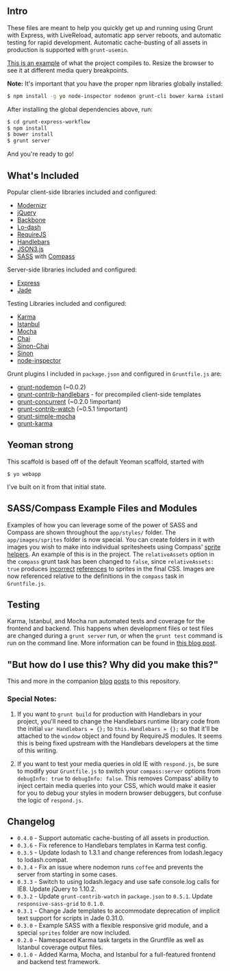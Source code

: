 ## Intro

These files are meant to help you quickly get up and running using Grunt with Express, with LiveReload, automatic app server reboots, and automatic testing for rapid development. Automatic cache-busting of all assets in production is supported with `grunt-usemin`.

[This is an example](http://davidarvelo.com/e/workflow/) of what the project compiles to. Resize the browser to see it at different media query breakpoints.

**Note:** It's important that you have the proper npm libraries globally installed:

```bash
$ npm install -g yo node-inspector nodemon grunt-cli bower karma istanbul
```

After installing the global dependencies above, run:

```bash
$ cd grunt-express-workflow
$ npm install
$ bower install
$ grunt server
```

And you're ready to go!

## What's Included

Popular client-side libraries included and configured:

* [Modernizr](http://modernizr.com/)
* [jQuery](http://jquery.com/)
* [Backbone](http://backbonejs.org)
* [Lo-dash](http://lodash.com/)
* [RequireJS](http://requirejs.org)
* [Handlebars](http://handlebarsjs.com/)
* [JSON3.js](http://bestiejs.github.io/json3/)
* [SASS](http://sass-lang.com/) with [Compass](http://compass-style.org/)

Server-side libraries included and configured:

* [Express](http://expressjs.com/)
* [Jade](http://jade-lang.com/)

Testing Libraries included and configured:

* [Karma](http://karma-runner.github.io/)
* [Istanbul](https://github.com/gotwarlost/istanbul)
* [Mocha](http://mochajs.org/)
* [Chai](http://chaijs.com/)
* [Sinon-Chai](https://github.com/domenic/sinon-chai)
* [Sinon](http://sinonjs.org/)
* [node-inspector](https://github.com/dannycoates/node-inspector)

Grunt plugins I included in `package.json` and configured in `Gruntfile.js` are:

* [grunt-nodemon](https://github.com/ChrisWren/grunt-nodemon) (~0.0.2)
* [grunt-contrib-handlebars](https://github.com/gruntjs/grunt-contrib-handlebars/) - for precompiled client-side templates
* [grunt-concurrent](https://github.com/sindresorhus/grunt-concurrent) (~0.2.0 !important)
* [grunt-contrib-watch](https://github.com/gruntjs/grunt-contrib-watch) (~0.5.1 !important)
* [grunt-simple-mocha](https://github.com/yaymukund/grunt-simple-mocha)
* [grunt-karma](https://github.com/karma-runner/grunt-karma)

## Yeoman strong

This scaffold is based off of the default Yeoman scaffold, started with

`$ yo webapp`

I've built on it from that initial state.

## SASS/Compass Example Files and Modules

Examples of how you can leverage some of the power of SASS and Compass are shown throughout the `app/styles/` folder. The `app/images/sprites` folder is now special. You can create folders in it with images you wish to make into individual spritesheets using Compass' [sprite helpers](http://compass-style.org/help/tutorials/spriting/). An example of this is in the project. The `relativeAssets` option in the `compass` grunt task has been changed to `false`, since `relativeAssets: true` produces [incorrect](https://gist.github.com/passy/5270050) [references](https://github.com/yeoman/yeoman/issues/419) to sprites in the final CSS. Images are now referenced relative to the definitions in the `compass` task in `Gruntfile.js`.

## Testing

Karma, Istanbul, and Mocha run automated tests and coverage for the frontend and backend. This happens when development files or test files are changed during a `grunt server` run, or when the `grunt test` command is run on the command line. More information can be found in [this blog post](http://arvelocity.com/2013/07/02/running-an-express-server-with-grunt-and-yeoman-part-3/).

## "But how do I use this? Why did you make this?"

This and more in the companion [blog](http://arvelocity.com/2013/05/30/running-an-express-server-with-grunt-and-yeoman-part-2/) [posts](http://arvelocity.com/2013/07/02/running-an-express-server-with-grunt-and-yeoman-part-3/) to this repository.

### Special Notes:

1. If you want to `grunt build` for production with Handlebars in your project, you'll need to change the Handlebars runtime library code from the initial `var Handlebars = {};` to `this.Handlebars = {};` so that it'll be attached to the `window` object and found by RequireJS modules. It seems this is being fixed upstream with the Handlebars developers at the time of this writing.

2. If you want to test your media queries in old IE with `respond.js`, be sure to modify your `Gruntfile.js` to switch your `compass:server` options from `debugInfo: true` to `debugInfo: false`. This removes Compass' ability to inject certain media queries into your CSS, which would make it easier for you to debug your styles in modern browser debuggers, but confuse the logic of `respond.js`.

## Changelog

* `0.4.0` - Support automatic cache-busting of all assets in production.
* `0.3.6` - Fix reference to Handlebars templates in Karma test config.
* `0.3.5` - Update lodash to 1.3.1 and change references from lodash.legacy to lodash.compat.
* `0.3.4` - Fix an issue where nodemon runs `coffee` and prevents the server from starting in some cases.
* `0.3.3` - Switch to using lodash.legacy and use safe console.log calls for IE8. Update jQuery to 1.10.2.
* `0.3.2` - Update `grunt-contrib-watch` in `package.json` to `0.5.1`. Update `responsive-sass-grid` to `0.1.0`.
* `0.3.1` - Change Jade templates to accommodate deprecation of implicit text support for scripts in Jade 0.31.0.
* `0.3.0` - Example SASS with a flexible responsive grid module, and a special `sprites` folder are now included.
* `0.2.0` - Namespaced Karma task targets in the Gruntfile as well as Istanbul coverage output files.
* `0.1.0` - Added Karma, Mocha, and Istanbul for a full-featured frontend and backend test framework.

